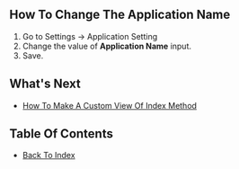 ## How To Change The Application Name

1. Go to Settings -> Application Setting
2. Change the value of **Application Name** input.
3. Save.

## What's Next
- [How To Make A Custom View Of Index Method](./how-to-custom-index.md)

## Table Of Contents
- [Back To Index](./index.md)